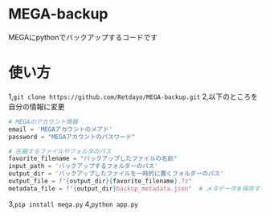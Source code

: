 # MEGA-backup
MEGAにpythonでバックアップするコードです

# 使い方
1,`git clone https://github.com/Retdayo/MEGA-backup.git`
2,以下のところを自分の情報に変更
```py
# MEGAのアカウント情報
email = 'MEGAアカウントのメアド'
password = "MEGAアカウントのパスワード"

# 圧縮するファイルやフォルダのパス
favorite_filename = "バックアップしたファイルの名前"
input_path = 'バックアップするフォルダーのパス'
output_dir = 'バックアップしたファイルを一時的に置くフォルダーのパス'
output_file = f"{output_dir}{favorite_filename}.7z"
metadata_file = f"{output_dir}backup_metadata.json"  # メタデータを保存するファイル
```
3,`pip install mega.py`
4,`python app.py`
